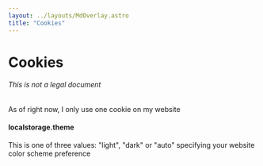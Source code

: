 ```yaml
---
layout: ../layouts/MdOverlay.astro
title: "Cookies"
---
```


# Cookies

###### This is not a legal document

As of right now, I only use one cookie on my website

#### localstorage.theme

This is one of three values: "light", "dark" or "auto" specifying your website color scheme preference
